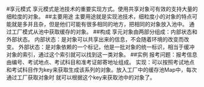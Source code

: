 #享元模式
    享元模式是池技术的重要实现方式。使用共享对象可有效的支持大量的细粒度的对象。
##主要用途
    主要用途就是实现池技术，细粒度小的对象的特点可能就是多并且杂，但是他们可能有很多相同的地方，把相同的对象放入池中。
    通过工厂模式从池中获取缓存的对象。
##构成
    享元对象由两部分组成：内部状态和外部状态。
    内部状态：是对象可以共享出来的信息，不会随着环境的改变而改变。
    外部状态：是对象依赖的一个标记，他是一批对象的统一标识，相当于缓冲对象的索引，通过这个索引就可以找到这一类对象。
##实例
    报考问题：报考信息由编号、考试地点、考试科目和准考证邮寄地址组成。
    实现：可以按照考试地点和考试科目作为key来获取生成该系列的对象。放入工厂中的缓存池Map中，每次通过工厂获取对象时
    就可以根据这个key来获取池中的对象了。
